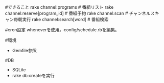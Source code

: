 #できること
    rake channel:programs             # 番組リスト
    rake channel:reserve[program_id]  # 番組予約
    rake channel:scan                 # チャンネルスキャン毎朝実行
    rake channel:search[word]         # 番組検索


#cron設定
wheneverを使用。config/schedule.rbを編集。  


#環境
* Gemfile参照


#DB
* SQLite
* rake db:createを実行
